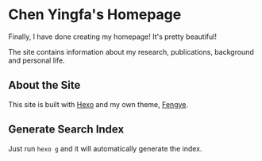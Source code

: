 # Chen Yingfa's Homepage

Finally, I have done creating my homepage! It's pretty beautiful!

The site contains information about my research, publications, background and personal life.

## About the Site

This site is built with [Hexo](https://hexo.io/) and my own theme, [Fengye](https://www.github.com/chen-yingfa/hexo-theme-fengye).

## Generate Search Index

Just run `hexo g` and it will automatically generate the index.
